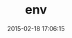 ---
layout: post
title:  "env"
repo:   "postmodern/env"
date:   2015-02-18 17:06:15
gemurl: https://github.com/postmodern/env#readme
---